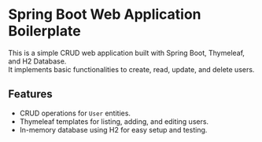 # Spring Boot Web Application Boilerplate

This is a simple CRUD web application built with Spring Boot, Thymeleaf, and H2 Database. <br> It implements basic functionalities to create, read, update, and delete users.

## Features
- CRUD operations for `User` entities.
- Thymeleaf templates for listing, adding, and editing users.
- In-memory database using H2 for easy setup and testing.